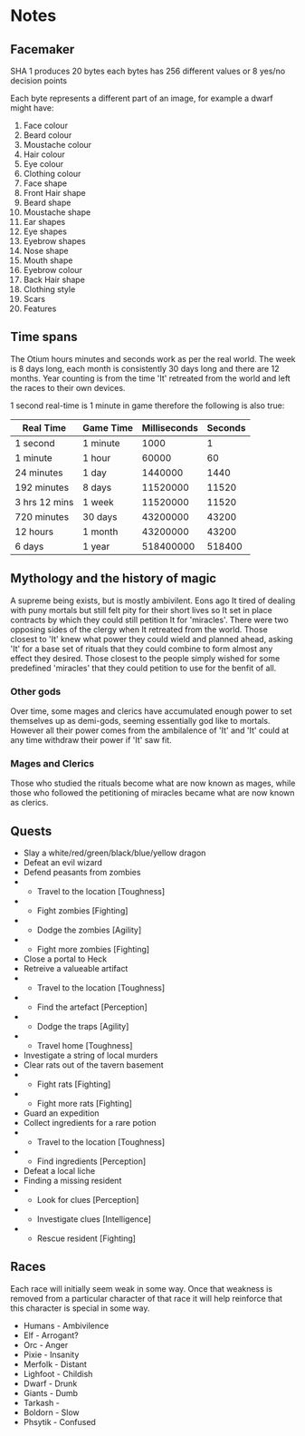 # Notes

## Facemaker

SHA 1 produces 20 bytes each bytes has 256 different values or 8 yes/no decision points

Each byte represents a different part of an image, for example a dwarf might have:

1. Face colour
1. Beard colour
1. Moustache colour
1. Hair colour
1. Eye colour
1. Clothing colour
1. Face shape
1. Front Hair shape
1. Beard shape
1. Moustache shape
1. Ear shapes
1. Eye shapes
1. Eyebrow shapes
1. Nose shape
1. Mouth shape
1. Eyebrow colour
1. Back Hair shape
1. Clothing style
1. Scars
1. Features

## Time spans

The Otium hours minutes and seconds work as per the real world.  The week is 8 days long, each month is consistently 30 days long and there are 12 months.  Year counting is from the time 'It' retreated from the world and left the races to their own devices.

1 second real-time is 1 minute in game therefore the following is also true:

| Real Time     | Game Time | Milliseconds  | Seconds   |
| ------------- | --------- | ------------- | --------- |
| 1 second      | 1 minute  | 1000          | 1         |
| 1 minute      | 1 hour    | 60000         | 60        |
| 24 minutes    | 1 day     | 1440000       | 1440      |
| 192 minutes   | 8 days    | 11520000      | 11520     |
| 3 hrs 12 mins | 1 week    | 11520000      | 11520     |
| 720 minutes   | 30 days   | 43200000      | 43200     |
| 12 hours      | 1 month   | 43200000      | 43200     |
| 6 days        | 1 year    | 518400000     | 518400    |

## Mythology and the history of magic

A supreme being exists, but is mostly ambivilent.  Eons ago It tired of dealing with puny mortals but still felt pity for their short lives so It set in place contracts by which they could still petition It for 'miracles'.  There were two opposing sides of the clergy when It retreated from the world.  Those closest to 'It' knew what power they could wield and planned ahead, asking 'It' for a base set of rituals that they could combine to form almost any effect they desired.  Those closest to the people simply wished for some predefined 'miracles' that they could petition to use for the benfit of all.

### Other gods

Over time, some mages and clerics have accumulated enough power to set themselves up as demi-gods, seeming essentially god like to mortals.  However all their power comes from the ambilalence of 'It' and 'It' could at any time withdraw their power if 'It' saw fit.

### Mages and Clerics

Those who studied the rituals become what are now known as mages, while those who followed the petitioning of miracles became what are now known as clerics.

## Quests

* Slay a white/red/green/black/blue/yellow dragon
* Defeat an evil wizard
* Defend peasants from zombies
* * Travel to the location [Toughness]
* * Fight zombies [Fighting]
* * Dodge the zombies [Agility]
* * Fight more zombies [Fighting]
* Close a portal to Heck
* Retreive a valueable artifact
* * Travel to the location [Toughness]
* * Find the artefact [Perception]
* * Dodge the traps [Agility]
* * Travel home [Toughness]
* Investigate a string of local murders
* Clear rats out of the tavern basement
* * Fight rats [Fighting]
* * Fight more rats [Fighting]
* Guard an expedition
* Collect ingredients for a rare potion
* * Travel to the location [Toughness]
* * Find ingredients [Perception]
* Defeat a local liche
* Finding a missing resident
* * Look for clues [Perception]
* * Investigate clues [Intelligence]
* * Rescue resident [Fighting]

## Races
Each race will initially seem weak in some way.  Once that weakness is removed from a particular character of that race it will help reinforce that this character is special in some way.

* Humans - Ambivilence
* Elf - Arrogant?
* Orc - Anger
* Pixie - Insanity
* Merfolk - Distant
* Lighfoot - Childish
* Dwarf - Drunk
* Giants - Dumb
* Tarkash - 
* Boldorn - Slow
* Phsytik - Confused
